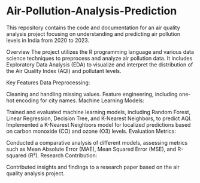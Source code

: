 # Air-Pollution-Analysis-Prediction
This repository contains the code and documentation for an air quality analysis project focusing on understanding and predicting air pollution levels in India from 2020 to 2023.

Overview
The project utilizes the R programming language and various data science techniques to preprocess and analyze air pollution data. It includes Exploratory Data Analysis (EDA) to visualize and interpret the distribution of the Air Quality Index (AQI) and pollutant levels.

Key Features
Data Preprocessing:

Cleaning and handling missing values.
Feature engineering, including one-hot encoding for city names.
Machine Learning Models:

Trained and evaluated machine learning models, including Random Forest, Linear Regression, Decision Tree, and K-Nearest Neighbors, to predict AQI.
Implemented a K-Nearest Neighbors model for localized predictions based on carbon monoxide (CO) and ozone (O3) levels.
Evaluation Metrics:

Conducted a comparative analysis of different models, assessing metrics such as Mean Absolute Error (MAE), Mean Squared Error (MSE), and R-squared (R²).
Research Contribution:

Contributed insights and findings to a research paper based on the air quality analysis project.
